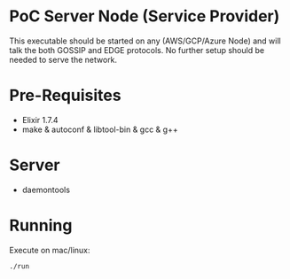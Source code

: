 # PoC Server Node (Service Provider)


This executable should be started on any (AWS/GCP/Azure Node) and will talk the both GOSSIP and EDGE protocols. No further setup should be needed to serve the network.

# Pre-Requisites

* Elixir 1.7.4
* make & autoconf & libtool-bin & gcc & g++

# Server
* daemontools

# Running

Execute on mac/linux:

```
./run
```
